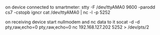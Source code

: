 on device connected to smartmeter: 
    stty -F /dev/ttyAMA0 9600 -parodd cs7 -cstopb igncr
    cat /dev/ttyAMA0 | nc -l -p 5252

on receiving device start nullmodem and nc data to it
    socat -d -d pty,raw,echo=0 pty,raw,echo=0
    nc 192.168.127.202 5252 > /dev/pts/2

